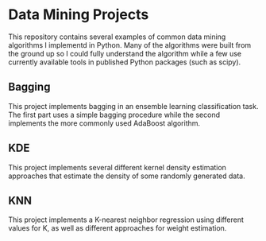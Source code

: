 # Data Mining Projects

This repository contains several examples of common data mining algorithms I implementd in Python. Many of the algorithms were built from the ground up so I could fully understand the algorithm while a few use currently available tools in published Python packages (such as scipy). 

## Bagging

This project implements bagging in an ensemble learning classification task. The first part uses a simple bagging procedure while the second implements the more commonly used AdaBoost algorithm. 

## KDE

This project implements several different kernel density estimation approaches that estimate the density of some randomly generated data. 

## KNN

This project implements a K-nearest neighbor regression using different values for K, as well as different approaches for weight estimation. 
